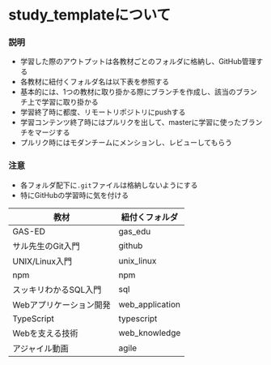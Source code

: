 # study_templateについて

### 説明
- 学習した際のアウトプットは各教材ごとのフォルダに格納し、GitHub管理する
- 各教材に紐付くフォルダ名は以下表を参照する
- 基本的には、1つの教材に取り掛かる際にブランチを作成し、該当のブランチ上で学習に取り掛かる
- 学習終了時に都度、リモートリポジトリにpushする
- 学習コンテンツ終了時にはプルリクを出して、masterに学習に使ったブランチをマージする
- プルリク時にはモダンチームにメンションし、レビューしてもらう

### 注意
- 各フォルダ配下に`.git`ファイルは格納しないようにする
- 特にGitHubの学習時に気を付ける

|  教材  |  紐付くフォルダ  |
| ---- | ---- |
|  GAS-ED  |  gas_edu  |
|  サル先生のGit入門  |  github  |
|  UNIX/Linux入門  |  unix_linux  |
|  npm  |  npm  |
|  スッキリわかるSQL入門  |  sql  |
|  Webアプリケーション開発  |  web_application  |
|  TypeScript  |  typescript  |
|  Webを支える技術  |  web_knowledge  |
|  アジャイル動画  |  agile  |
